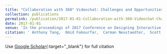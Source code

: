 ```yaml
---
title: "Collaboration with 360° Videochat: Challenges and Opportunities"
collection: publications
permalink: /publication/2017-01-01-Collaboration-with-360-Videochat-Challenges-and-Opportunities
date: 2017-01-01
venue: 'In the proceedings of 2017 Conference on Designing Interactive Systems (DIS &apos;17)'
citation: ' Anthony Tang,  Omid Fakourfar,  Carman Neustaedter,  Scott Bateman, &quot;Collaboration with 360° Videochat: Challenges and Opportunities.&quot; In the proceedings of 2017 Conference on Designing Interactive Systems (DIS &amp;apos;17), 2017.'
---
```

Use [Google Scholar](https://scholar.google.com/scholar?q=Collaboration+with+360°+Videochat:+Challenges+and+Opportunities){:target="_blank"} for full citation